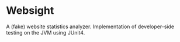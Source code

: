 # Websight

A (fake) website statistics analyzer.
Implementation of developer-side testing on the JVM using JUnit4.
